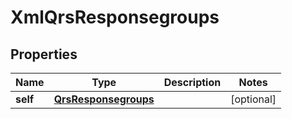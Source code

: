 
# XmlQrsResponsegroups

## Properties
| Name | Type | Description | Notes |
| ------------ | ------------- | ------------- | ------------- |
| **self** | [**QrsResponsegroups**](QrsResponsegroups.md) |  |  [optional] |



